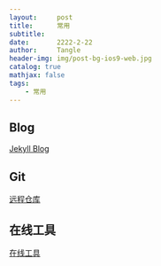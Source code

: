 ```yaml
---
layout:     post
title:      常用
subtitle:   
date:       2222-2-22
author:     Tangle
header-img: img/post-bg-ios9-web.jpg
catalog: true
mathjax: false
tags:
    - 常用
---
```


## Blog

[Jekyll Blog](https://jiujie.gq/2020/09/11/Jekyll-Blog/)

## Git

[远程仓库](https://jiujie.gq/2020/06/19/GitHub-Git-%E8%BF%9C%E7%A8%8B%E4%BB%93%E5%BA%93/)

## 在线工具

[在线工具](https://jiujie.gq/2020/09/13/%E5%9C%A8%E7%BA%BF%E5%B7%A5%E5%85%B7/)
